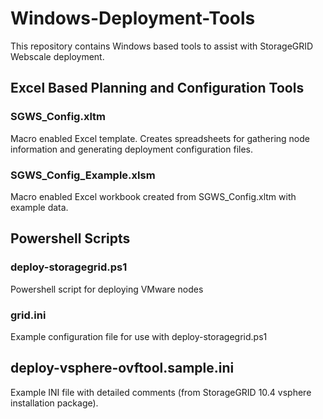 # Windows-Deployment-Tools
This repository contains Windows based tools to assist with StorageGRID Webscale deployment.

## Excel Based Planning and Configuration Tools

### SGWS_Config.xltm
Macro enabled Excel template. Creates spreadsheets for gathering node information and generating deployment configuration files.

### SGWS_Config_Example.xlsm
Macro enabled Excel workbook created from SGWS_Config.xltm with example data.

## Powershell Scripts

### deploy-storagegrid.ps1
Powershell script for deploying VMware nodes

### grid.ini
Example configuration file for use with deploy-storagegrid.ps1

## deploy-vsphere-ovftool.sample.ini
Example INI file with detailed comments (from StorageGRID 10.4 vsphere installation package).
